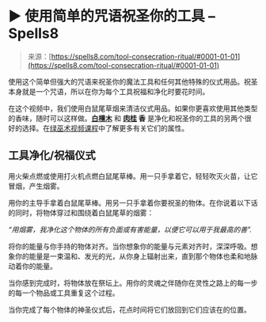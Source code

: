 <!--yml

category: 未分类

date: 2024-06-12 19:56:33

-->

# ▶️ 使用简单的咒语祝圣你的工具 – Spells8

> 来源：[https://spells8.com/tool-consecration-ritual/#0001-01-01](https://spells8.com/tool-consecration-ritual/#0001-01-01)

使用这个简单但强大的咒语来祝圣你的魔法工具和任何其他特殊的仪式用品。祝圣本身就是一个咒语，所以在你为每个工具祝福和净化时要花时间。

在这个视频中，我们使用白鼠尾草烟来清洁仪式用品。如果你更喜欢使用其他类型的香味，随时可以这样做。**[白檀木](https://spells8.com/lessons/palo-santo-magic/)** 和 **[肉桂](https://spells8.com/lessons/cinnamon-herbal-magic/) 香** 是净化和祝圣你的工具的另两个很好的选择。在[绿巫术视频课程](https://spells8.com/courses/green-witchcraft-course/)中了解更多有关它们的属性。

## 工具净化/祝福仪式

用火柴点燃或使用打火机点燃白鼠尾草棒。用一只手拿着它，轻轻吹灭火苗，让它冒烟，产生烟雾。

用你的主导手拿着白鼠尾草棒。用另一只手拿着你要祝圣的物体。在你说着以下话的同时，将物体穿过和围绕着白鼠尾草的烟雾：

*“用烟雾，我净化这个物体的所有负面或有害能量，以便它可以用于我最高的善”.*

将你的能量与你手持的物体对齐。当你想象你的能量与元素对齐时，深深呼吸。想象你的能量是一束温和、发光的光，从你身上辐射出来，直到那个物体也柔和地脉动着你的能量。

当你感到完成时，将物体放在祭坛上。用你的灵魂之伴随你在灵性之路上的每一步的每一个物品或工具重复这个过程。

当你完成了每个物体的神圣仪式后，花点时间将它们放回到它们应该在的位置。
